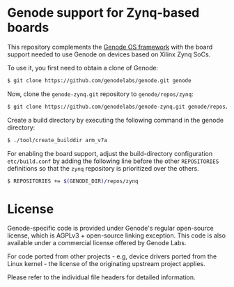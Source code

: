 # Genode support for Zynq-based boards

This repository complements the [Genode OS framework](https://genode.org) with
the board support needed to use Genode on devices based on Xilinx Zynq SoCs.

To use it, you first need to obtain a clone of Genode:

```sh
$ git clone https://github.com/genodelabs/genode.git genode
```

Now, clone the `genode-zynq.git` repository to `genode/repos/zynq`:

```sh
$ git clone https://github.com/genodelabs/genode-zynq.git genode/repos/zynq
```

Create a build directory by executing the following command in the genode
directory:

```sh
$ ./tool/create_builddir arm_v7a
```

For enabling the board support, adjust the build-directory configuration
`etc/build.conf` by adding the following line before the other `REPOSITORIES`
definitions so that the `zynq` repository is prioritized over the others.

```sh
$ REPOSITORIES += $(GENODE_DIR)/repos/zynq
```

# License

Genode-specific code is provided under Genode's regular open-source license,
which is AGPLv3 + open-source linking exception. This code is also available
under a commercial license offered by Genode Labs.

For code ported from other projects - e.g, device drivers ported from the
Linux kernel - the license of the originating upstream project applies.

Please refer to the individual file headers for detailed information.
